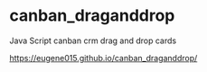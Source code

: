 # canban_draganddrop
Java Script canban crm drag and drop cards

https://eugene015.github.io/canban_draganddrop/
